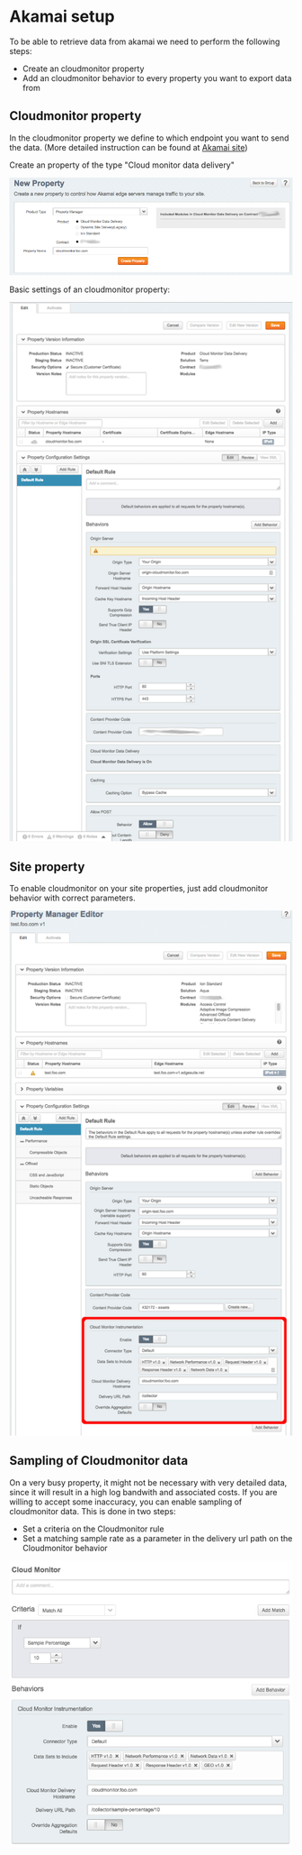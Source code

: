# Akamai setup

To be able to retrieve data from akamai we need to perform the following steps:
* Create an cloudmonitor property
* Add an cloudmonitor behavior to every property you want to export data from

## Cloudmonitor property

In the cloudmonitor property we define to which endpoint you want to send the data.
(More detailed instruction can be found at [Akamai site](https://control.akamai.com/dl/customers/ALTA/Cloud-Monitor-Implementation.pdf))

Create an property of the type "Cloud monitor data delivery"

![alt text](akamai_new_property.png "Akamai cloudmonitor property")

Basic settings of an cloudmonitor property:

![alt text](akamai_cloudmonitor_settings.png "Akamai cloudmonitor settings")


## Site property

To enable cloudmonitor on your site properties, just add cloudmonitor behavior with correct parameters.

![alt text](akamai_site_property.png "Akamai behavior")

## Sampling of Cloudmonitor data

On a very busy property, it might not be necessary with very detailed data, since it will result in a high log bandwith and associated costs. If you are willing to accept some inaccuracy, you can enable sampling of cloudmonitor data. This is done in two steps:
* Set a criteria on the Cloudmonitor rule
* Set a matching sample rate as a parameter in the delivery url path on the Cloudmonitor behavior

![alt text](akamai_cloudmonitor_sample.png "Akamai behavior with sampling")